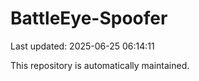 # BattleEye-Spoofer

Last updated: 2025-06-25 06:14:11

This repository is automatically maintained.
